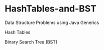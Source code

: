 # HashTables-and-BST

Data Structure Problems using Java Generics

Hash Tables

Binary Search Tree (BST)
